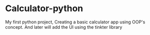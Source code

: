 # Calculator-python
My first python project, Creating a basic calculator app using OOP's concept. And later will add the UI using the tinkter library
